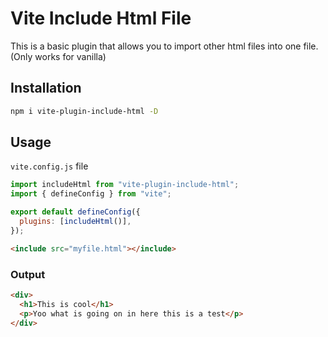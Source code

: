 # Vite Include Html File

This is a basic plugin that allows you to import other html files into one file. (Only works for vanilla)

## Installation

```bash
npm i vite-plugin-include-html -D
```

## Usage

`vite.config.js` file

```js
import includeHtml from "vite-plugin-include-html";
import { defineConfig } from "vite";

export default defineConfig({
  plugins: [includeHtml()],
});
```

```html
<include src="myfile.html"></include>
```

### Output

```html
<div>
  <h1>This is cool</h1>
  <p>Yoo what is going on in here this is a test</p>
</div>
```
